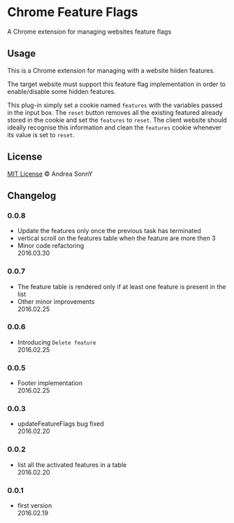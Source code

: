 # Chrome Feature Flags

A Chrome extension for managing websites feature flags

## Usage

This is a Chrome extension for managing with a website hiiden features.

The target website must support this feature flag implementation in order to enable/disable some hidden features.

This plug-in simply set a cookie named `features` with the variables passed in the input box.
The `reset` button removes all the existing featured already stored in the cookie and set the `features` to `reset`.
The client website should ideally recognise this information and clean the `features` cookie whenever its value is set to `reset`.

## License

[MIT License](https://github.com/andreasonny83/chrome-feature-flag/blob/master/LICENSE) © Andrea SonnY

## Changelog

### 0.0.8
* Update the features only once the previous task has terminated
* vertical scroll on the features table when the feature are more then 3
* Minor code refactoring<br>
2016.03.30

### 0.0.7
* The feature table is rendered only if at least one feature is present in the list
* Other minor improvements<br>
2016.02.25

### 0.0.6
* Introducing `Delete feature`<br>
2016.02.25

### 0.0.5
* Footer implementation<br>
2016.02.25

### 0.0.3
* updateFeatureFlags bug fixed<br>
2016.02.20

### 0.0.2
* list all the activated features in a table<br>
2016.02.20

### 0.0.1
* first version<br>
2016.02.19